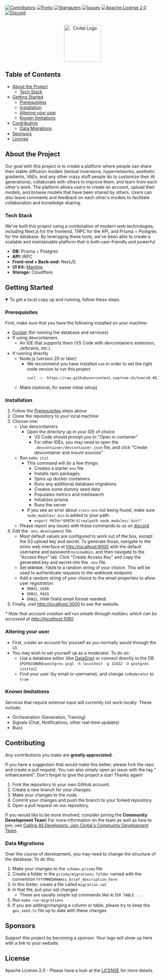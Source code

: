 [![Contributors][contributors-shield]][contributors-url]
[![Forks][forks-shield]][forks-url]
[![Stargazers][stars-shield]][stars-url]
[![Issues][issues-shield]][issues-url]
[![Apache License 2.0][license-shield]][license-url]
[![Discord][discord-shield]][discord-url]

<br />
<div align="center">
  <a href="https://civitai.com/">
    <img src="media/logo.png" alt="Civitai Logo" width="120" height="auto">
  </a>
</div>

## Table of Contents

- [About the Project](#about-the-project)
    - [Tech Stack](#tech-stack)
- [Getting Started](#getting-started)
    - [Prerequisites](#prerequisites)
    - [Installation](#installation)
    - [Altering your user](#altering-your-user)
    - [Known limitations](#known-limitations)
- [Contributing](#contributing)
    - [Data Migrations](#data-migrations)
- [Sponsors](#sponsors)
- [License](#license)

## About the Project

Our goal with this project is to create a platform where people can share their stable diffusion models (textual inversions, hypernetworks, aesthetic
gradients, VAEs, and any other crazy stuff people do to customize their AI generations), collaborate with others to improve them, and learn from each
other's work. The platform allows users to create an account, upload their models, and browse models that have been shared by others. Users can also
leave comments and feedback on each other's models to facilitate collaboration and knowledge sharing.

### Tech Stack

We've built this project using a combination of modern web technologies, including Next.js for the frontend, TRPC for the API, and Prisma + Postgres
for the database. By leveraging these tools, we've been able to create a scalable and maintainable platform that is both user-friendly and powerful.

- **DB:** Prisma + Postgres
- **API:** tRPC
- **Front-end + Back-end:** NextJS
- **UI Kit:** [Mantine](https://mantine.dev/)
- **Storage:** Cloudflare

## Getting Started

<details open>
<summary>To get a local copy up and running, follow these steps.</summary>

### Prerequisites

First, make sure that you have the following installed on your machine:

- [Docker](https://www.docker.com/) (for running the database and services)
- If using devcontainers
    - An IDE that supports them (VS Code with devcontainers extension, Jetbrains, etc.)
- If running directly
    - Node.js (version 20 or later)
        - We recommend you have installed `nvm` in order to set the right node version to run this project
          ```sh
          curl -o- https://raw.githubusercontent.com/nvm-sh/nvm/v0.40.1/install.sh | bash
          ```
    - Make (optional, for easier initial setup)

### Installation

1. Follow the [Prerequisites](#prerequisites) steps above
2. Clone the repository to your local machine
3. Choose one:
    - Use devcontainers
        - Open the directory up in your IDE of choice
            - VS Code should prompt you to "Open in container"
            - For other IDEs, you may need to open the `.devcontainer/devcontainer.json` file, and click "Create devcontainer and mount sources"
    - Run `make init`
        - This command will do a few things:
            - Creates a starter `env` file
            - Installs npm packages
            - Spins up docker containers
            - Runs any additional database migrations
            - Creates some dummy seed data
            - Populates metrics and meilisearch
            - Initializes prisma
            - Runs the server
        - If you see an error about `cross-env` not being found, make sure `node_modules/.bin` is added to your path:
            - `export PATH="$PATH:$(realpath node_modules/.bin)"`
    - Please report any issues with these commands to us on [discord][discord-url]
4. Edit the `.env.development` file
    - Most default values are configured to work out of the box, except the S3 upload key and secret. To generate those, navigate to
      the minio web interface at [http://localhost:9000](http://localhost:9000) with the default username and password `minioadmin`, and then navigate
      to the "Access Keys" tab. Click "Create Access Key" and copy the generated key and secret into the `.env` file.
    - Set `WEBHOOK_TOKEN` to a random string of your choice. This will be used to authenticate requests to the webhook endpoint.
    - Add a random string of your choice to the email properties to allow user registration
        - `EMAIL_USER`
        - `EMAIL_PASS`
        - `EMAIL_FROM` (Valid email format needed)
5. Finally, visit [http://localhost:3000](http://localhost:3000) to see the website.

_&ast; Note that account creation will run emails through maildev, which can be accessed at [http://localhost:1080](http://localhost:1080)._

### Altering your user

- First, create an account for yourself as you normally would through the UI.
- You may wish to set yourself up as a moderator. To do so:
    - Use a database editor (like [DataGrip](https://www.jetbrains.com/datagrip/)) or connect directly to the
      DB (`PGPASSWORD=postgres psql -h localhost -p 15432 -U postgres civitai`)
    - Find your user (by email or username), and change `isModerator` to `true`

### Known limitations

Services that require external input will currently not work locally. These include:

- Orchestration (Generation, Training)
- Signals (Chat, Notifications, other real-time updates)
- Buzz

</details>

## Contributing

Any contributions you make are **greatly appreciated**.

If you have a suggestion that would make this better, please fork the repo and create a pull request. You can also simply open an issue with the tag "
enhancement".
Don't forget to give the project a star! Thanks again!

1. Fork the repository to your own GitHub account.
2. Create a new branch for your changes.
3. Make your changes to the code.
4. Commit your changes and push the branch to your forked repository.
5. Open a pull request on our repository.

If you would like to be more involved, consider joining the **Community Development Team**! For more information on the team as well as how to join,
see [Calling All Developers: Join Civitai's Community Development Team](https://civitai.com/articles/7782).

### Data Migrations

Over the course of development, you may need to change the structure of the database. To do this:

1. Make your changes to the `schema.prisma` file
2. Create a folder in the `prisma/migrations folder` named with the convention `YYYYMMDDHHmmss_brief_description_here`
3. In this folder, create a file called `migration.sql`
4. In that file, put your sql changes
    - These are usually simple sql commands like `ALTER TABLE ...`
5. Run `make run-migrations`
6. If you are adding/changing a column or table, please try to keep the `gen_seed.ts` file up to date with these changes

## Sponsors

Support this project by becoming a sponsor. Your logo will show up here with a link to your website.

## License

Apache License 2.0 - Please have a look at the [LICENSE](/LICENSE) for more details.


[contributors-shield]: https://img.shields.io/github/contributors/civitai/civitai.svg?style=for-the-badge

[contributors-url]: https://github.com/civitai/civitai/graphs/contributors

[forks-shield]: https://img.shields.io/github/forks/civitai/civitai.svg?style=for-the-badge

[forks-url]: https://github.com/civitai/civitai/network/members

[stars-shield]: https://img.shields.io/github/stars/civitai/civitai.svg?style=for-the-badge

[stars-url]: https://github.com/civitai/civitai/stargazers

[issues-shield]: https://img.shields.io/github/issues/civitai/civitai.svg?style=for-the-badge

[issues-url]: https://github.com/civitai/civitai/issues

[license-shield]: https://img.shields.io/github/license/civitai/civitai.svg?style=for-the-badge

[license-url]: https://github.com/civitai/civitai/blob/master/LICENSE

[discord-shield]: https://img.shields.io/discord/1037799583784370196?style=for-the-badge

[discord-url]: https://discord.gg/UwX5wKwm6c
